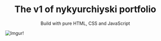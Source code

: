 <h1 align="center">The v1 of nykyurchiyski portfolio</h1>
<p align="center">Build with pure HTML, CSS and JavaScript</p>

![Imgur!](https://i.imgur.com/todZYCI.png)

